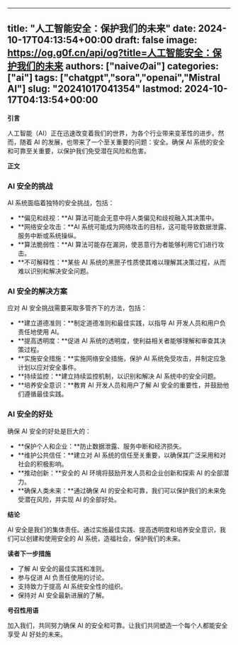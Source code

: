 
---
title: "人工智能安全：保护我们的未来"
date: 2024-10-17T04:13:54+00:00
draft: false
image: https://og.g0f.cn/api/og?title=人工智能安全：保护我们的未来
authors: ["naiveのai"]
categories: ["ai"]
tags: ["chatgpt","sora","openai","Mistral AI"]
slug: "20241017041354"
lastmod: 2024-10-17T04:13:54+00:00
---
**引言**

人工智能（AI）正在迅速改变着我们的世界，为各个行业带来变革性的进步。然而，随着 AI 的发展，也带来了一个至关重要的问题：安全。确保 AI 系统的安全和可靠至关重要，以保护我们免受潜在风险和危害。

**正文**

### AI 安全的挑战

AI 系统面临着独特的安全挑战，包括：

* **偏见和歧视：**AI 算法可能会无意中将人类偏见和歧视融入其决策中。
* **网络安全攻击：**AI 系统可能成为网络攻击的目标，这可能导致数据泄露、服务中断或系统操纵。
* **算法脆弱性：**AI 算法可能存在漏洞，使恶意行为者能够利用它们进行攻击。
* **不可解释性：**某些 AI 系统的黑匣子性质使其难以理解其决策过程，从而难以识别和解决安全问题。

### AI 安全的解决方案

应对 AI 安全挑战需要采取多管齐下的方法，包括：

* **建立道德准则：**制定道德准则和最佳实践，以指导 AI 开发人员和用户负责任地使用 AI。
* **提高透明度：**促进 AI 系统的透明度，使利益相关者能够理解和审查其决策过程。
* **实施安全措施：**实施网络安全措施，保护 AI 系统免受攻击，并制定应急计划以应对安全事件。
* **持续监控：**建立持续监控机制，以识别和解决 AI 系统中的安全问题。
* **培养安全意识：**教育 AI 开发人员和用户了解 AI 安全的重要性，并鼓励他们遵循最佳实践。

### AI 安全的好处

确保 AI 安全的好处是巨大的：

* **保护个人和企业：**防止数据泄露、服务中断和经济损失。
* **维护公共信任：**建立对 AI 系统的信任至关重要，以确保其广泛采用和对社会的积极影响。
* **推动创新：**安全的 AI 环境将鼓励开发人员和企业创新和探索 AI 的全部潜力。
* **确保人类未来：**通过确保 AI 的安全和可靠，我们可以保护我们的未来免受潜在风险，并实现 AI 的全部好处。

**结论**

AI 安全是我们的集体责任。通过实施最佳实践、提高透明度和培养安全意识，我们可以创建和使用安全的 AI 系统，造福社会，保护我们的未来。

**读者下一步措施**

* 了解 AI 安全的最佳实践和准则。
* 参与促进 AI 负责任使用的讨论。
* 支持致力于提高 AI 系统安全性的组织。
* 保持对 AI 安全最新进展的了解。

**号召性用语**

加入我们，共同努力确保 AI 的安全和可靠。让我们共同塑造一个每个人都能安全享受 AI 好处的未来。